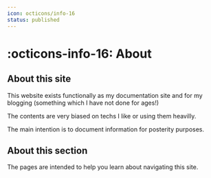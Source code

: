```yaml
---
icon: octicons/info-16
status: published
---
```


# :octicons-info-16: About

## About this site

This website exists functionally as my documentation site and for my blogging (something which I have not done for ages!)

The contents are very biased on techs I like or using them heavilly.

The main intention is to document information for posterity purposes.

## About this section

The pages are intended to help you learn about navigating this site.